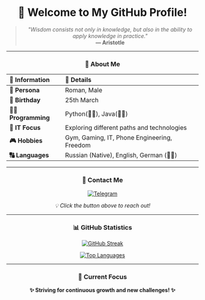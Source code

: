 <h1 align="center">👋 Welcome to My GitHub Profile!</h1>

<div align="center">
  
> *"Wisdom consists not only in knowledge, but also in the ability to apply knowledge in practice."*  
> **— Aristotle**

</div>

---

<div align="center">

### 🎯 About Me

| 📌 **Information** | 📝 **Details** |
|:-------------------|:---------------|
| **👤 Persona**     | Roman, Male    |
| **🎂 Birthday**    | 25th March     |
| **🧑‍💻 Programming** | Python(🧑‍🎓), Java(🧑‍🎓)|
| **🚀 IT Focus**    | Exploring different paths and technologies |
| **🎮 Hobbies**     | Gym, Gaming, IT, Phone Engineering, Freedom |
| **🔠 Languages**   | Russian (Native), English, German (🧑‍🎓) |

</div>

---

<div align="center">

### 💬 Contact Me

[![Telegram](https://img.shields.io/badge/Telegram-2CA5E0?style=for-the-badge&logo=telegram&logoColor=white&label=Message%20Me%20on)](https://t.me/gtoirul)

*💡 Click the button above to reach out!*

</div>

---

<div align="center">

### 📊 GitHub Statistics

<div align="center">
  
[![GitHub Streak](https://streak-stats.demolab.com?user=M1ST0R&theme=dark&border_radius=5&card_width=500&card_height=200)](https://git.io/streak-stats)

[![Top Languages](https://github-readme-stats.vercel.app/api/top-langs/?username=M1ST0R&layout=compact&theme=dark&card_width=500&card_height=200)](https://github.com/M1ST0R/github-readme-stats)

</div>

</div>

---

<div align="center">

### 🌟 Current Focus

**✨ Striving for continuous growth and new challenges! ✨**

</div>
